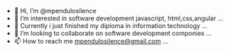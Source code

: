 - 👋 Hi, I’m @mpendulosilence
- 👀 I’m interested in software development javascript, html,css,angular ...
- 🌱 Currently i just finished my diploma in information technology ...
- 💞️ I’m looking to collaborate on software development componies ...
- 📫 How to reach me mpendulosilence@gmail.com ...

<!---
mpendulosilence/mpendulosilence is a ✨ special ✨ repository because its `README.md` (this file) appears on your GitHub profile.
You can click the Preview link to take a look at your changes.
--->
